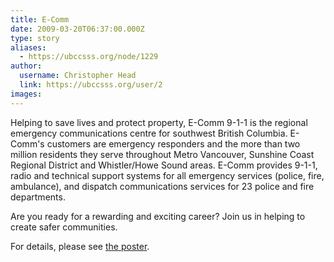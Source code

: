 ```yaml
---
title: E-Comm 
date: 2009-03-20T06:37:00.000Z
type: story
aliases:
  - https://ubccsss.org/node/1229
author:
  username: Christopher Head
  link: https://ubccsss.org/user/2
images:
---
```


<div class="field field-name-body field-type-text-with-summary field-label-hidden"><div class="field-items"><div class="field-item even"><p>Helping to save lives and protect property, E-Comm 9-1-1 is the regional emergency communications centre for southwest British Columbia. E-Comm&apos;s customers are emergency responders and the more than two million residents they serve throughout Metro Vancouver, Sunshine Coast Regional District and Whistler/Howe Sound areas. E-Comm provides 9-1-1, radio and technical support systems for all emergency services (police, fire, ambulance), and dispatch communications services for 23 police and fire departments.</p>
<p>Are you ready for a rewarding and exciting career? Join us in helping to create safer communities.</p>
<p>For details, please see <a href="/files/20090319-ecomm-job.pdf">the poster</a>.</p>
</div></div></div>    <footer>
          </footer>